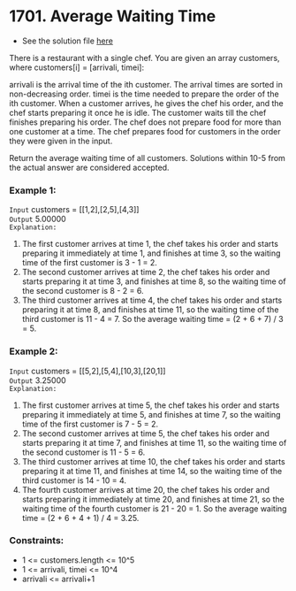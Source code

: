 # 1701. Average Waiting Time

- See the solution file [here](./solution.cpp)

There is a restaurant with a single chef. You are given an array customers, where
customers[i] = [arrivali, timei]:

arrivali is the arrival time of the ith customer. The arrival times are sorted in
non-decreasing order.
timei is the time needed to prepare the order of the ith customer.
When a customer arrives, he gives the chef his order, and the chef starts preparing it
once he is idle. The customer waits till the chef finishes preparing his order. The chef
does not prepare food for more than one customer at a time. The chef prepares food for
customers in the order they were given in the input.

Return the average waiting time of all customers. Solutions within 10-5 from the actual
answer are considered accepted.

### Example 1:

`Input` customers = [[1,2],[2,5],[4,3]]  
`Output` 5.00000  
`Explanation:`  
1) The first customer arrives at time 1, the chef takes his order and starts preparing it immediately at time 1, and finishes at time 3, so the waiting time of the first customer is 3 - 1 = 2.
2) The second customer arrives at time 2, the chef takes his order and starts preparing it at time 3, and finishes at time 8, so the waiting time of the second customer is 8 - 2 = 6.
3) The third customer arrives at time 4, the chef takes his order and starts preparing it at time 8, and finishes at time 11, so the waiting time of the third customer is 11 - 4 = 7.
So the average waiting time = (2 + 6 + 7) / 3 = 5.

### Example 2:

`Input` customers = [[5,2],[5,4],[10,3],[20,1]]  
`Output` 3.25000  
`Explanation:`  
1) The first customer arrives at time 5, the chef takes his order and starts preparing it immediately at time 5, and finishes at time 7, so the waiting time of the first customer is 7 - 5 = 2.
2) The second customer arrives at time 5, the chef takes his order and starts preparing it at time 7, and finishes at time 11, so the waiting time of the second customer is 11 - 5 = 6.
3) The third customer arrives at time 10, the chef takes his order and starts preparing it at time 11, and finishes at time 14, so the waiting time of the third customer is 14 - 10 = 4.
4) The fourth customer arrives at time 20, the chef takes his order and starts preparing it immediately at time 20, and finishes at time 21, so the waiting time of the fourth customer is 21 - 20 = 1.
So the average waiting time = (2 + 6 + 4 + 1) / 4 = 3.25.
 

### Constraints:

- 1 <= customers.length <= 10^5
- 1 <= arrivali, timei <= 10^4
- arrivali <= arrivali+1
